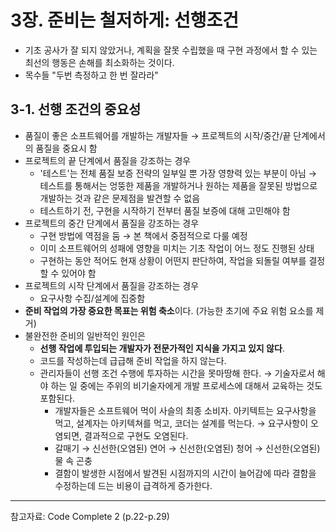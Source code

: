 # 3장. 준비는 철저하게: 선행조건

- 기초 공사가 잘 되지 않았거나, 계획을 잘못 수립했을 때 구현 과정에서 할 수 있는 최선의 행동은 손해를 최소화하는 것이다.
- 목수들 "두번 측정하고 한 번 잘라라"

## 3-1. 선행 조건의 중요성

- 품질이 좋은 소프트웨어를 개발하는 개발자들 → 프로젝트의 시작/중간/끝 단계에서의 품질을 중요시 함
- 프로젝트의 끝 단계에서 품질을 강조하는 경우
    - '테스트'는 전체 품질 보증 전략의 일부일 뿐 가장 영향력 있는 부분이 아님 → 테스트를 통해서는 엉뚱한 제품을 개발하거나 원하는 제품을 잘못된 방법으로 개발하는 것과 같은 문제점을 발견할 수 없음
    - 테스트하기 전, 구현을 시작하기 전부터 품질 보증에 대해 고민해야 함
- 프로젝트의 중간 단계에서 품질을 강조하는 경우
    - 구현 방법에 역점을 둠 → 본 책에서 중점적으로 다룰 예정
    - 이미 소프트웨어의 성패에 영향을 미치는 기초 작업이 어느 정도 진행된 상태
    - 구현하는 동안 적어도 현재 상황이 어떤지 판단하여, 작업을 되돌릴 여부를 결정할 수 있어야 함
- 프로젝트의 시작 단계에서 품질을 강조하는 경우
    - 요구사항 수집/설계에 집중함
- **준비 작업의 가장 중요한 목표는 위험 축소**이다. (가능한 초기에 주요 위험 요소를 제거)
- 불완전한 준비의 일반적인 원인은
    - **선행 작업에 투입되는 개발자가 전문가적인 지식을 가지고 있지 않다**.
    - 코드를 작성하는데 급급해 준비 작업을 하지 않는다.
    - 관리자들이 선행 조건 수행에 투자하는 시간을 못마땅해 한다. → 기술자로서 해야 하는 일 중에는 주위의 비기술자에게 개발 프로세스에 대해서 교육하는 것도 포함된다.
        - 개발자들은 소프트웨어 먹이 사슬의 최종 소비자. 아키텍트는 요구사항을 먹고, 설계자는 아키텍쳐를 먹고, 코더는 설계를 먹는다. → 요구사항이 오염되면, 결과적으로 구현도 오염된다.
        - 갈매기 → 신선한(오염된) 연어 → 신선한(오염된) 청어 → 신선한(오염된) 물 속 곤충
        - 결함이 발생한 시점에서 발견된 시점까지의 시간이 늘어감에 따라 결함을 수정하는데 드는 비용이 급격하게 증가한다.
		
---
참고자료: Code Complete 2 (p.22-p.29)